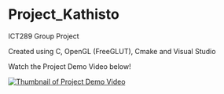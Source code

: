 # Project_Kathisto
 ICT289 Group Project

Created using C, OpenGL (FreeGLUT), Cmake and Visual Studio

Watch the Project Demo Video below!

[![Thumbnail of Project Demo Video](http://img.youtube.com/vi/GYfUxZLjXTU/0.jpg)](http://www.youtube.com/watch?v=GYfUxZLjXTU "Project Kathisto - OpenGL & C Simulation")
